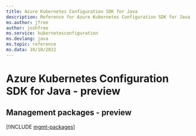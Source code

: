```yaml
---
title: Azure Kubernetes Configuration SDK for Java
description: Reference for Azure Kubernetes Configuration SDK for Java
ms.author: jfree
author: joshfree
ms.service: kubernetesconfiguration
ms.devlang: java
ms.topic: reference
ms.data: 10/10/2022
---
```

# Azure Kubernetes Configuration SDK for Java - preview

## Management packages - preview
[!INCLUDE [mgmt-packages](kubernetes-configuration-mgmt-index.md)]